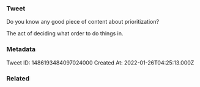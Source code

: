 ### Tweet
Do you know any good piece of content about prioritization? 

The act of deciding what order to do things in.

### Metadata
Tweet ID: 1486193484097024000
Created At: 2022-01-26T04:25:13.000Z

### Related

